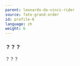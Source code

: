 ```yaml
---
parent: leonardo-da-vinci-rider
source: fate-grand-order
id: profile-6
language: zh
weight: 6
---
```


### ？？？

？？？
